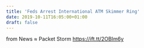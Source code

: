 ```yaml
---
title: 'Feds Arrest International ATM Skimmer Ring'
date: 2019-10-11T16:05:00+01:00
draft: false
---
```


  
  
from News ≈ Packet Storm https://ift.tt/2OBIm6y